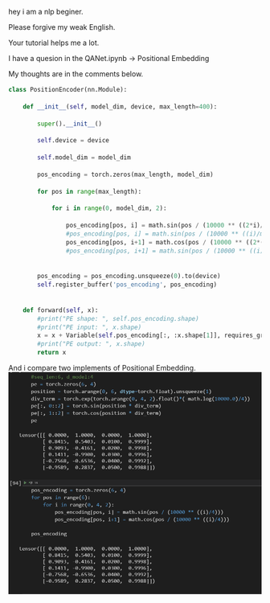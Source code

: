 hey i am a nlp beginer.

Please forgive my weak English.

Your tutorial helps me a lot.

I have a quesion in the QANet.ipynb -> Positional Embedding

My thoughts are in the comments below.

```python
class PositionEncoder(nn.Module):
    
    def __init__(self, model_dim, device, max_length=400):
        
        super().__init__()
        
        self.device = device
        
        self.model_dim = model_dim
        
        pos_encoding = torch.zeros(max_length, model_dim)
        
        for pos in range(max_length):
            
            for i in range(0, model_dim, 2):
                
                pos_encoding[pos, i] = math.sin(pos / (10000 ** ((2*i)/model_dim)))
                #pos_encoding[pos, i] = math.sin(pos / (10000 ** ((i)/model_dim)))
                pos_encoding[pos, i+1] = math.cos(pos / (10000 ** ((2*(i+1))/model_dim)))
                #pos_encoding[pos, i+1] = math.sin(pos / (10000 ** ((i)/model_dim)))
            
        
        pos_encoding = pos_encoding.unsqueeze(0).to(device)
        self.register_buffer('pos_encoding', pos_encoding)
        
    
    def forward(self, x):
        #print("PE shape: ", self.pos_encoding.shape)
        #print("PE input: ", x.shape)
        x = x + Variable(self.pos_encoding[:, :x.shape[1]], requires_grad=False)
        #print("PE output: ", x.shape)
        return x
```

And i compare two implements of Positional Embedding.
![图 1](images/e4094ac3121e554a164c4b2960276196261c5d967094231637095eb113c94307.png)  
